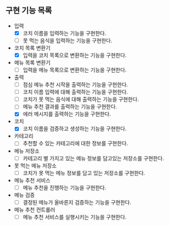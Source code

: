 ## 구현 기능 목록

- 입력
    - [x] 코치 이름을 입력하는 기능을 구현한다.
    - [ ] 못 먹는 음식을 입력하는 기능을 구현한다.

- 코치 목록 변환기
    - [x] 입력을 코치 목록으로 변환하는 기능을 구현한다.

- 메뉴 목록 변환기
    - [ ] 입력을 메뉴 목록으로 변환하는 기능을 구현한다.

- 출력
    - [ ] 점심 메뉴 추천 시작을 출력하는 기능을 구현한다.
    - [ ] 코치 이름 입력에 대해 출력하는 기능을 구현한다.
    - [ ] 코치가 못 먹는 음식에 대해 출력하는 기능을 구현한다.
    - [ ] 메뉴 추천 결과를 출력하는 기능을 구현한다.
    - [x] 에러 메시지를 출력하는 기능을 구현한다.

- 코치
    - [x] 코치 이름을 검증하고 생성하는 기능을 구현한다.

- 카테고리
    - [ ] 추천할 수 있는 카테고리에 대한 정보를 구현한다.

- 메뉴 저장소
    - [ ] 카테고리 별 가지고 있는 메뉴 정보를 담고있는 저장소를 구현한다.

- 못 먹는 메뉴 저장소
    - [ ] 코치가 못 먹는 메뉴 정보를 담고 있는 저장소를 구현한다.

- 메뉴 추천 서비스
    - [ ] 메뉴 추천을 진행하는 기능을 구현한다.

- 메뉴 검증
    - [ ] 결정된 메뉴가 올바른지 검증하는 기능을 구현한다.

- 메뉴 추천 컨트롤러
    - [ ] 메뉴 추천 서비스를 실행시키는 기능을 구현한다.